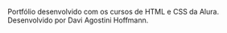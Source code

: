 Portfólio desenvolvido com os cursos de HTML e CSS da Alura.
Desenvolvido por Davi Agostini Hoffmann.
